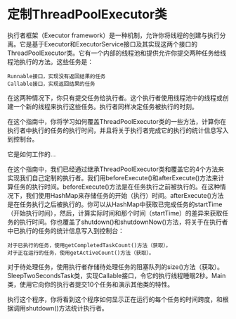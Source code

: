 定制ThreadPoolExecutor类
====

执行者框架（Executor framework）是一种机制，允许你将线程的创建与执行分离。它是基于Executor和ExecutorService接口及其实现这两个接口的ThreadPoolExecutor类。它有一个内部的线程池和提供允许你提交两种任务给线程池执行的方法。这些任务是：

    Runnable接口，实现没有返回结果的任务
    Callable接口，实现返回结果的任务

在这两种情况下，你只有提交任务给执行者。这个执行者使用线程池中的线程或创建一个新的线程来执行这些任务。执行者同样决定任务被执行的时刻。

在这个指南中，你将学习如何覆盖ThreadPoolExecutor类的一些方法，计算你在执行者中执行的任务的执行时间，并且将关于执行者完成它的执行的统计信息写入到控制台。


它是如何工作的…

在这个指南中，我们已经通过继承ThreadPoolExecutor类和覆盖它的4个方法来实现我们自己定制的执行者。我们用beforeExecute()和afterExecute()方法来计算任务的执行时间。beforeExecute()方法是在任务执行之前被执行的。在这种情况下，我们使用HashMap来存储任务的开始（执行）时间。afterExecute()方法是在任务执行之后被执行的。你可以从HashMap中获取已完成任务的startTime（开始执行时间），然后，计算实际时间和那个时间（startTime）的差异来获取任务的执行时间。你也覆盖了shutdown()和shutdownNow()方法，将关于在执行者中已执行的任务的统计信息写入到控制台：

    对于已执行的任务，使用getCompletedTaskCount()方法（获取）。
    对于正在运行的任务，使用getActiveCount()方法（获取）。

对于待处理任务，使用执行者存储待处理任务的阻塞队列的size()方法（获取）。SleepTwoSecondsTask类，实现Callable接口，令它的执行线程睡眠2秒。Main类，使用它向你的执行者提交10个任务和演示其他类的特性。

执行这个程序，你将看到这个程序如何显示正在运行的每个任务的时间跨度，和根据调用shutdown()方法统计执行者。